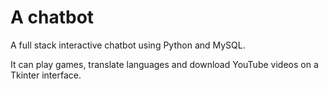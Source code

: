# A chatbot

A full stack interactive chatbot using Python and MySQL.

It can play games, translate languages and download YouTube videos on a Tkinter interface.
